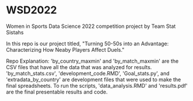 # WSD2022
Women in Sports Data Science 2022 competition project by Team Stat Sistahs

In this repo is our project titled, "Turning 50-50s into an Advantage: Characterizing How Neaby Players Affect Duels." 

Repo Explanation:
'by_country_maxmin' and 'by_match_maxmin' are the CSV files that have all the data that was analyzed for results.
'by_match_stats.csv', 'development_code.RMD', 'Goal_stats.py', and 'extradata_by_country' are development files that were used to make the final spreadsheets. To run the scripts, 
'data_analysis.RMD' and 'results.pdf' are the final presentable results and code.
